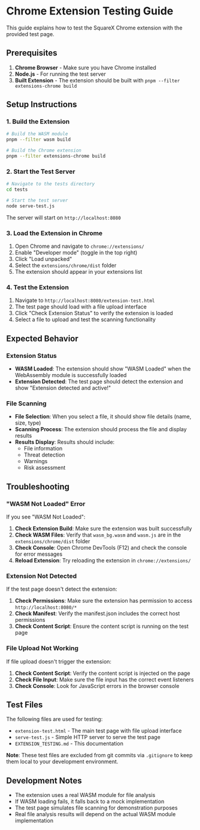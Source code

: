 # Chrome Extension Testing Guide

This guide explains how to test the SquareX Chrome extension with the provided test page.

## Prerequisites

1. **Chrome Browser** - Make sure you have Chrome installed
2. **Node.js** - For running the test server
3. **Built Extension** - The extension should be built with `pnpm --filter extensions-chrome build`

## Setup Instructions

### 1. Build the Extension

```bash
# Build the WASM module
pnpm --filter wasm build

# Build the Chrome extension
pnpm --filter extensions-chrome build
```

### 2. Start the Test Server

```bash
# Navigate to the tests directory
cd tests

# Start the test server
node serve-test.js
```

The server will start on `http://localhost:8080`

### 3. Load the Extension in Chrome

1. Open Chrome and navigate to `chrome://extensions/`
2. Enable "Developer mode" (toggle in the top right)
3. Click "Load unpacked"
4. Select the `extensions/chrome/dist` folder
5. The extension should appear in your extensions list

### 4. Test the Extension

1. Navigate to `http://localhost:8080/extension-test.html`
2. The test page should load with a file upload interface
3. Click "Check Extension Status" to verify the extension is loaded
4. Select a file to upload and test the scanning functionality

## Expected Behavior

### Extension Status
- **WASM Loaded**: The extension should show "WASM Loaded" when the WebAssembly module is successfully loaded
- **Extension Detected**: The test page should detect the extension and show "Extension detected and active!"

### File Scanning
- **File Selection**: When you select a file, it should show file details (name, size, type)
- **Scanning Process**: The extension should process the file and display results
- **Results Display**: Results should include:
  - File information
  - Threat detection
  - Warnings
  - Risk assessment

## Troubleshooting

### "WASM Not Loaded" Error

If you see "WASM Not Loaded":

1. **Check Extension Build**: Make sure the extension was built successfully
2. **Check WASM Files**: Verify that `wasm_bg.wasm` and `wasm.js` are in the `extensions/chrome/dist` folder
3. **Check Console**: Open Chrome DevTools (F12) and check the console for error messages
4. **Reload Extension**: Try reloading the extension in `chrome://extensions/`

### Extension Not Detected

If the test page doesn't detect the extension:

1. **Check Permissions**: Make sure the extension has permission to access `http://localhost:8080/*`
2. **Check Manifest**: Verify the manifest.json includes the correct host permissions
3. **Check Content Script**: Ensure the content script is running on the test page

### File Upload Not Working

If file upload doesn't trigger the extension:

1. **Check Content Script**: Verify the content script is injected on the page
2. **Check File Input**: Make sure the file input has the correct event listeners
3. **Check Console**: Look for JavaScript errors in the browser console

## Test Files

The following files are used for testing:

- `extension-test.html` - The main test page with file upload interface
- `serve-test.js` - Simple HTTP server to serve the test page
- `EXTENSION_TESTING.md` - This documentation

**Note**: These test files are excluded from git commits via `.gitignore` to keep them local to your development environment.

## Development Notes

- The extension uses a real WASM module for file analysis
- If WASM loading fails, it falls back to a mock implementation
- The test page simulates file scanning for demonstration purposes
- Real file analysis results will depend on the actual WASM module implementation
